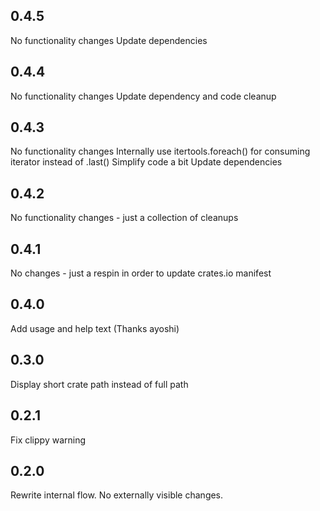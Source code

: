 ## 0.4.5

No functionality changes
Update dependencies

## 0.4.4

No functionality changes
Update dependency and code cleanup

## 0.4.3

No functionality changes
Internally use itertools.foreach() for consuming iterator instead of .last()
Simplify code a bit
Update dependencies

## 0.4.2

No functionality changes - just a collection of cleanups

## 0.4.1

No changes - just a respin in order to update crates.io manifest

## 0.4.0

Add usage and help text (Thanks ayoshi)

## 0.3.0

Display short crate path instead of full path

## 0.2.1

Fix clippy warning

## 0.2.0

Rewrite internal flow. No externally visible changes.
